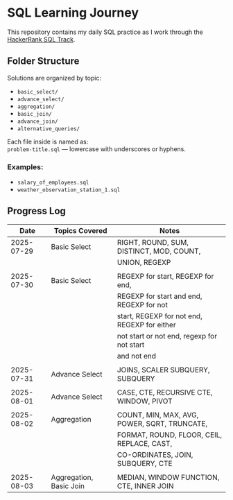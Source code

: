 # SQL Learning Journey

This repository contains my daily SQL practice as I work through the [HackerRank SQL Track](https://www.hackerrank.com/domains/sql).

## Folder Structure

Solutions are organized by topic:

- `basic_select/`
- `advance_select/`
- `aggregation/`
- `basic_join/`
- `advance_join/`
- `alternative_queries/`

Each file inside is named as:  
`problem-title.sql` — lowercase with underscores or hyphens.

### Examples:

- `salary_of_employees.sql`
- `weather_observation_station_1.sql`

## Progress Log

| Date       | Topics Covered          | Notes                                        |
| ---------- | ----------------------- | -------------------------------------------- |
| 2025-07-29 | Basic Select            | RIGHT, ROUND, SUM, DISTINCT, MOD, COUNT,     |
|            |                         | UNION, REGEXP                                |
|            |                         |                                              |
| 2025-07-30 | Basic Select            | REGEXP for start, REGEXP for end,            |
|            |                         | REGEXP for start and end, REGEXP for not     |
|            |                         | start, REGEXP for not end, REGEXP for either |
|            |                         | not start or not end, regexp for not start   |
|            |                         | and not end                                  |
|            |                         |                                              |
| 2025-07-31 | Advance Select          | JOINS, SCALER SUBQUERY, SUBQUERY             |
|            |                         |                                              |
| 2025-08-01 | Advance Select          | CASE, CTE, RECURSIVE CTE, WINDOW, PIVOT      |
|            |                         |                                              |
| 2025-08-02 | Aggregation             | COUNT, MIN, MAX, AVG, POWER, SQRT, TRUNCATE, |
|            |                         | FORMAT, ROUND, FLOOR, CEIL, REPLACE, CAST,   |
|            |                         | CO-ORDINATES, JOIN, SUBQUERY, CTE            |
|            |                         |                                              |
| 2025-08-03 | Aggregation, Basic Join | MEDIAN, WINDOW FUNCTION, CTE, INNER JOIN     |
